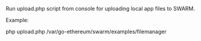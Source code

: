 Run upload.php script from console for uploading local app files to SWARM.

Example:

php upload.php /var/go-ethereum/swarm/examples/filemanager
